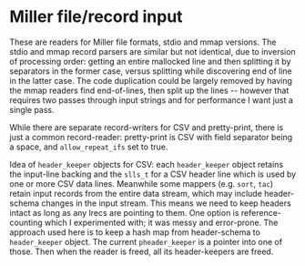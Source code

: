 # Miller file/record input

These are readers for Miller file formats, stdio and mmap versions. The stdio
and mmap record parsers are similar but not identical, due to inversion of
processing order: getting an entire mallocked line and then splitting it by
separators in the former case, versus splitting while discovering end of line in
the latter case. The code duplication could be largely removed by having the
mmap readers find end-of-lines, then split up the lines -- however that
requires two passes through input strings and for performance I want just a
single pass.

While there are separate record-writers for CSV and pretty-print, there is just
a common record-reader: pretty-print is CSV with field separator being a space,
and `allow_repeat_ifs` set to true.

Idea of `header_keeper` objects for CSV: each `header_keeper` object retains
the input-line backing and the `slls_t` for a CSV header line which is used by
one or more CSV data lines.  Meanwhile some mappers (e.g. `sort`, `tac`) retain
input records from the entire data stream, which may include header-schema
changes in the input stream. This means we need to keep headers intact as long
as any lrecs are pointing to them.  One option is reference-counting which I
experimented with; it was messy and error-prone. The approach used here is to
keep a hash map from header-schema to `header_keeper` object. The current
`pheader_keeper` is a pointer into one of those.  Then when the reader is
freed, all its header-keepers are freed.
